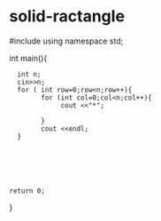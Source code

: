 # solid-ractangle
#include<iostream>
using namespace std;

int main(){
      
      int n;
      cin>>n;
      for ( int row=0;row<n;row++){
            for (int col=0;col<n;col++){
                 cout <<"*";

            }    
            cout <<endl;     
      }




         

    return 0;
}
